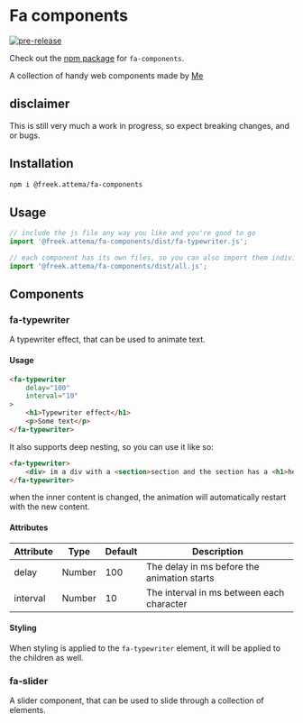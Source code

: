 # Fa components

[![pre-release](https://github.com/ProductionPanic/fa-components/actions/workflows/main.yml/badge.svg)](https://github.com/ProductionPanic/fa-components/actions/workflows/main.yml)

Check out the [npm package](https://www.npmjs.com/package/@freek.attema/fa-components) for `fa-components`.

A collection of handy web components made by [Me](https://github.com/Freekiehsoes)

## disclaimer

This is still very much a work in progress, so expect breaking changes, and or bugs.

## Installation

```bash
npm i @freek.attema/fa-components
```

## Usage

```js
// include the js file any way you like and you're good to go
import '@freek.attema/fa-components/dist/fa-typewriter.js';

// each component has its own files, so you can also import them individually or all at once like so:
import '@freek.attema/fa-components/dist/all.js';
```

## Components

### fa-typewriter

A typewriter effect, that can be used to animate text.

#### Usage

```html
<fa-typewriter
    delay="100"
    interval="10"
>
    <h1>Typewriter effect</h1>
    <p>Some text</p>
</fa-typewriter>
```

It also supports deep nesting, so you can use it like so:

```html
<fa-typewriter>
    <div> im a div with a <section>section and the section has a <h1>header</h1></section> in it </div>
</fa-typewriter>
```

when the inner content is changed, the animation will automatically restart with the new content.

#### Attributes

| Attribute | Type | Default | Description |
| --- | --- | --- | --- |
| delay | Number | 100 | The delay in ms before the animation starts |
| interval | Number | 10 | The interval in ms between each character |

#### Styling

When styling is applied to the `fa-typewriter` element, it will be applied to the children as well.

### fa-slider

A slider component, that can be used to slide through a collection of elements.
